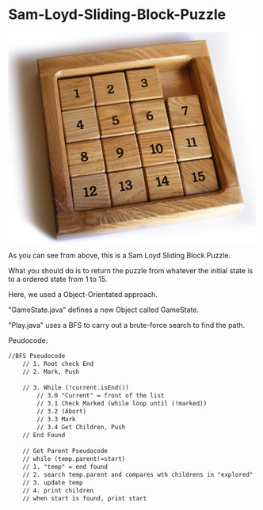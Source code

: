 # Sam-Loyd-Sliding-Block-Puzzle

![alt text](https://github.com/jiahaoyuan/Sam-Loyd-Sliding-Block-Puzzle/blob/master/project%201/Sam%20Loyd%20Sliding%20Block%20Puzzle.jpg)

As you can see from above, this is a Sam Loyd Sliding Block Puzzle.

What you should do is to return the puzzle from whatever the initial state is to a ordered state from 1 to 15.

Here, we used a Object-Orientated approach.

"GameState.java" defines a new Object called GameState.

"Play.java" uses a BFS to carry out a brute-force search to find the path.

Peudocode:

	//BFS Pseudocode
		// 1. Root check End 
		// 2. Mark, Push
		
		// 3. While (!current.isEnd())
			// 3.0 "Current" = front of the list
			// 3.1 Check Marked (while loop until (!marked))
			// 3.2 (Abort)
			// 3.3 Mark 
			// 3.4 Get Children, Push
		// End Found
		
		// Get Parent Pseudocode
		// while (temp.parent!=start)
		// 1. "temp" = end found
		// 2. search temp.parent and compares wth childrens in "explored"
		// 3. update temp
		// 4. print children
		// when start is found, print start
